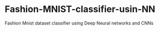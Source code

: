# Fashion-MNIST-classifier-usin-NN
Fashion Mnist dataset classifier using Deep Neural networks and CNNs
